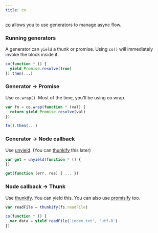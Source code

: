 ```yaml
---
title: co
---
```


[co]: https://github.com/tj/co
[thunkify]: https://github.com/visionmedia/node-thunkify
[unyield]: https://github.com/MatthewMueller/unyield
[promisify]: https://www.npmjs.com/package/promisify

[co] allows you to use generators to manage async flow.

### Running generators

A generator can `yield` a thunk or promise. Using `co()` will immediately invoke the block inside it.

```js
co(function * () {
  yield Promise.resolve(true)
}).then(...)
```

### Generator → Promise

Use `co.wrap()`. Most of the time, you'll be using co.wrap.

```js
var fn = co.wrap(function * (val) {
  return yield Promise.resolve(val)
})

fn().then(...)
```

### Generator → Node callback

Use [unyield]. (You can [thunkify] this later)

```js
var get = unyield(function * () {
})

get(function (err, res) { ... })
```

### Node callback → Thunk

Use [thunkify]. You can yield this. You can also use [promisify] too.

```js
var readFile = thunkify(fs.readFile)

co(function * () {
  var data = yield readFile('index.txt', 'utf-8')
})
```

